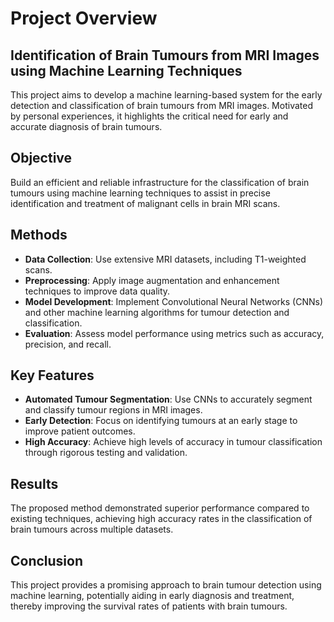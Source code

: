 # Project Overview

## Identification of Brain Tumours from MRI Images using Machine Learning Techniques

This project aims to develop a machine learning-based system for the early detection and classification of brain tumours from MRI images. Motivated by personal experiences, it highlights the critical need for early and accurate diagnosis of brain tumours.

## Objective

Build an efficient and reliable infrastructure for the classification of brain tumours using machine learning techniques to assist in precise identification and treatment of malignant cells in brain MRI scans.

## Methods

- **Data Collection**: Use extensive MRI datasets, including T1-weighted scans.
- **Preprocessing**: Apply image augmentation and enhancement techniques to improve data quality.
- **Model Development**: Implement Convolutional Neural Networks (CNNs) and other machine learning algorithms for tumour detection and classification.
- **Evaluation**: Assess model performance using metrics such as accuracy, precision, and recall.

## Key Features

- **Automated Tumour Segmentation**: Use CNNs to accurately segment and classify tumour regions in MRI images.
- **Early Detection**: Focus on identifying tumours at an early stage to improve patient outcomes.
- **High Accuracy**: Achieve high levels of accuracy in tumour classification through rigorous testing and validation.

## Results

The proposed method demonstrated superior performance compared to existing techniques, achieving high accuracy rates in the classification of brain tumours across multiple datasets.

## Conclusion

This project provides a promising approach to brain tumour detection using machine learning, potentially aiding in early diagnosis and treatment, thereby improving the survival rates of patients with brain tumours.

